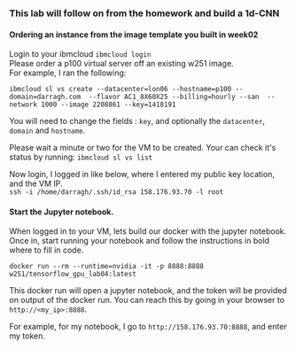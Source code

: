 ### This lab will follow on from the homework and build a 1d-CNN

#### Ordering an instance from the image template you built in week02
Login to your ibmcloud `ibmcloud login`  
Please order a p100 virtual server off an existing w251 image.   
For example, I ran the following:
```
ibmcloud sl vs create --datacenter=lon06 --hostname=p100 --domain=darragh.com  --flavor AC1_8X60X25 --billing=hourly --san  --network 1000 --image 2208861 --key=1418191
```
You will need to change the fields : `key`, and optionally the `datacenter`, `domain` and `hostname`.
  
Please wait a minute or two for the VM to be created. Your can check it's status by running:
`ibmcloud sl vs list`  

Now login, I logged in like below, where I entered my public key location, and the VM IP.  
`ssh -i /home/darragh/.ssh/id_rsa 158.176.93.70 -l root`

#### Start the Jupyter notebook.

When logged in to your VM, lets build our docker with the jupyter notebook.  
Once in, start running your notebook and follow the instructions in bold where to fill in code. 
```
docker run --rm --runtime=nvidia -it -p 8888:8888 w251/tensorflow_gpu_lab04:latest
```

This docker run will open a jupyter notebook, and the token will be provided on output of the docker run. You can reach this by going in your browser to `http://<my_ip>:8888`.  

For example, for my notebook, I go to `http://158.176.93.70:8888`, and enter my token.   
